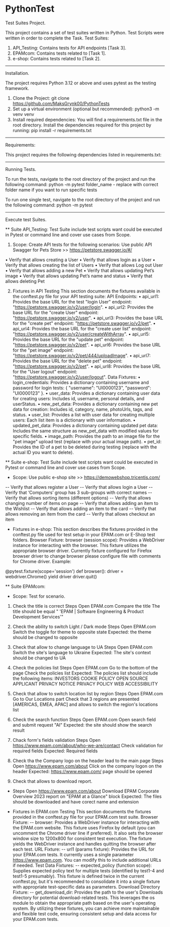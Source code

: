 # PythonTest

Test Suites Project.

This project contains a set of test suites written in Python. Test Scripts were written in order to  complete the Task.
Test Suites:
1.	API_Testing: Contains tests for API endpoints [Task 3].
2.	EPAMcom: Contains tests related to [Task 1].
3.	e-shop: Contains tests related to [Task 2].
________________________________________
Installation.

The project requires Python 3.12 or above and uses pytest as the testing framework.
1.	Clone the Project:
git clone https://github.com/MaksGrynk00/PythonTests
2.	Set up a virtual environment (optional but recommended):
python3 -m venv venv
3.	Install required dependencies: You will find a requirements.txt file in the root directory. Install the dependencies required for this project by running:
pip install -r requirements.txt
________________________________________
Requirements:

This project requires the following dependencies listed in requirements.txt:

________________________________________
Running Tests.

To run the tests, navigate to the root directory of the project and run the following command:
python -m pytest <folder name>
folder_name  - replace with correct folder name if you want to run specific tests

To run one single test, navigate to the root directory of the project and run the following command:
python -m pytest <test name>
________________________________________
Execute test Suites. 

** Suite API_Testing: 
Test Suite include test scripts want could be executed in Pytest or command line and cover use cases from  Scope.
1) Scope: Create API tests for the following scenarios:
Use public API Swagger for Pets Store >> https://petstore.swagger.io/#/ 

•	Verify that allows creating a User
•	Verify that allows login as a User
•	Verify that allows creating the list of Users
•	Verify that allows Log out User
•	Verify that allows adding a new Pet
•	Verify that allows updating Pet’s image
•	Verify that allows updating Pet’s name and status
•	Verify that allows deleting Pet 

2) Fixtures in API Testing
This section documents the fixtures available in the conftest.py file for your API testing suite:
API Endpoints:
•	api_url1: Provides the base URL for the test "login User" endpoint: "https://petstore.swagger.io/v2/user/login".
•	api_url2: Provides the base URL for the "create User" endpoint: "https://petstore.swagger.io/v2/user".
•	api_url3: Provides the base URL for the "create pet" endpoint: "https://petstore.swagger.io/v2/pet".
•	api_url4: Provides the base URL for the "create user list" endpoint: "https://petstore.swagger.io/v2/user/createWithArray".
•	api_url5: Provides the base URL for the "update pet" endpoint: "https://petstore.swagger.io/v2/pet".
•	api_url6: Provides the base URL for the "pet image" endpoint: "https://petstore.swagger.io/v2/pet/444/uploadImage".
•	api_url7: Provides the base URL for the "delete pet" endpoint: "https://petstore.swagger.io/v2/pet".
•	api_url8: Provides the base URL for the "User logout" endpoint: "https://petstore.swagger.io/v2/user/logout".
Data Fixtures:
•	login_credentials: Provides a dictionary containing username and password for login tests: { "username": "UI0000123", "password": "UI0000123" }.
•	user_data: Provides a dictionary containing user data for creating users: Includes id, username, personal details, and userStatus.
•	new_pet_data: Provides a dictionary containing new pet data for creation: Includes id, category, name, photoUrls, tags, and status.
•	user_list: Provides a list with user data for creating multiple users: Each list item is a dictionary with user information.
•	updated_pet_data: Provides a dictionary containing updated pet data: Includes the same structure as new_pet_data with modified values for specific fields.
•	image_path: Provides the path to an image file for the "pet image" upload test (replace with your actual image path).
•	pet_id: Provides the ID of a pet to be deleted during testing (replace with the actual ID you want to delete).

** Suite e-shop: 
Test Suite include test scripts want could be executed in Pytest or command line and cover use cases from  Scope.
* Scope: Use public e-shop site >> https://demowebshop.tricentis.com/

--	Verify that allows register a User
--	Verify that allows login a User
--	Verify that ‘Computers’ group has 3 sub-groups with correct names
--	Verify that allows sorting items (different options)
--	Verify that allows changing number of items on page
--	Verify that allows adding an item to the Wishlist
--	Verify that allows adding an item to the card
--	Verify that allows removing an item from the card
--	Verify that allows checkout an item 

* Fixtures in e-shop: 
This section describes the fixtures provided in the conftest.py file used for test setup in your EPAM.com or E-Shop test folders.
Browser Fixture:
browser (session scope): Provides a WebDriver instance for interacting with the browser. This fixture utilizes the appropriate browser driver. Currently fixture configured for Firefox browser driver to change browser please configure file with comments for Chrome driver.
Example: 

@pytest.fixture(scope='session')
def browser():
    driver = webdriver.Chrome()
    yield driver
    driver.quit()

** Suite EPAMcom: 

* Scope: 
   Test for scenario.
1) Check the title is correct
Steps
Open EPAM.com
Compare the title 
The title should be equal "
'EPAM | Software Engineering & Product Development Services'"
 
2) Check the ability to switch Light / Dark mode
Steps
Open EPAM.com
Switch the toggle for theme to opposite state
Expected: the theme should be changed to opposite
 
3) Check that allow to change language to UA
Steps
Open EPAM.com
Switch the site's language to Ukraine
Expected: The site's context should be changed to UA
 
4) Check the policies list
Steps
Open EPAM.com
Go to the bottom of the page
Check the policies list
Expected: The policies list should include the following items: 
INVESTORS
COOKIE POLICY
OPEN SOURCE
APPLICANT PRIVACY NOTICE
PRIVACY POLICY
WEB ACCESSIBILITY
 
5) Check that allow to switch location list by region
Steps
Open EPAM.com 
Go to Our Locations part
Check that 3 regions are presented [AMERICAS, EMEA, APAC] and allows to switch the region's locations list
 
6) Check the search function
Steps
Open EPAM.com
Open search field and submit request "AI"
Expected:  the site should show the search result
 
7)  Chack form's fields validation
Steps
Open https://www.epam.com/about/who-we-are/contact
Check validation for required fields
Expected: Required fields 
 
8) Check tha the Company logo on the header lead to the main page
Steps
Open https://www.epam.com/about
Click on the company logon on the header
Expected: https://www.epam.com/ page should be opened
 
9) Check that allows to download report.

* Steps
Open https://www.epam.com/about
Download EPAM Corporate Overview 2023 report on "EPAM at
a Glance" block
Expected: The files should be downloaded and have corect name and extension

* Fixtures in EPAM.com Testing
This section documents the fixtures provided in the conftest.py file for your EPAM.com test suite.
Browser Fixture:
--	browser: Provides a WebDriver instance for interacting with the EPAM.com website. This fixture uses Firefox by default (you can uncomment the Chrome driver line if preferred). It also sets the browser window size to 1200x800 for consistent test execution. The fixture yields the WebDriver instance and handles quitting the browser after each test.
URL Fixture:
--	url1 (params fixture): Provides the URL for your EPAM.com tests. It currently uses a single parameter https://www.epam.com. You can modify this to include additional URLs if needed.
Test Data Fixtures:
--	expected_policy (function scope): Supplies expected policy text for multiple tests (identified by test1-4 and test1-5 presumably). This fixture is defined twice in the current conftest.py, but it's recommended to consolidate it into a single fixture with appropriate test-specific data as parameters.
Download Directory Fixture:
--	get_download_dir: Provides the path to the user's Downloads directory for potential download-related tests. This leverages the os module to obtain the appropriate path based on the user's operating system.
By utilizing these fixtures, you can achieve more maintainable and flexible test code, ensuring consistent setup and data access for your EPAM.com tests.
